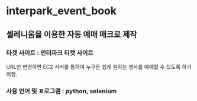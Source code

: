 # interpark_event_book

## 셀레니움을 이용한 자동 예매 매크로 제작 


### 타겟 사이트 : 인터파크 티켓 사이트

URL만 변경하면 EC2 서버를 통하여 누구든 쉽게 원하는 행사를 예매할 수 있도록 하기 위함.

### 사용 언어 및 ㅍ로그램 : python, selenium
